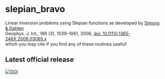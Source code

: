 # slepian_bravo
Linear inversion problems using Slepian functions as developed by
<a href="http://geoweb.princeton.edu/people/simons/Simons+2006-GJI.html">Simons &amp; Dahlen</a><br>
Geophys. J. Int., 166 (3), 1039–1061, 2006, <a href="10.1111/j.1365-246X.2006.03065.x">doi: 10.1111/j.1365-246X.2006.03065.x</a><br>
which you may cite if you find any of these routines useful! 

## Latest official release
[![DOI](https://zenodo.org/badge/6548/csdms-contrib/slepian_bravo.svg)](https://zenodo.org/badge/latestdoi/6548/csdms-contrib/slepian_bravo)


